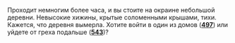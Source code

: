 Проходит немногим более часа, и вы стоите на окраине небольшой деревни. Невысокие хижины, крытые соломенными крышами, тихи. Кажется, что деревня вымерла. Хотите войти в один из домов ([**497**](#n_497)) или уйдете от греха подальше ([**543**](#n_543))?

